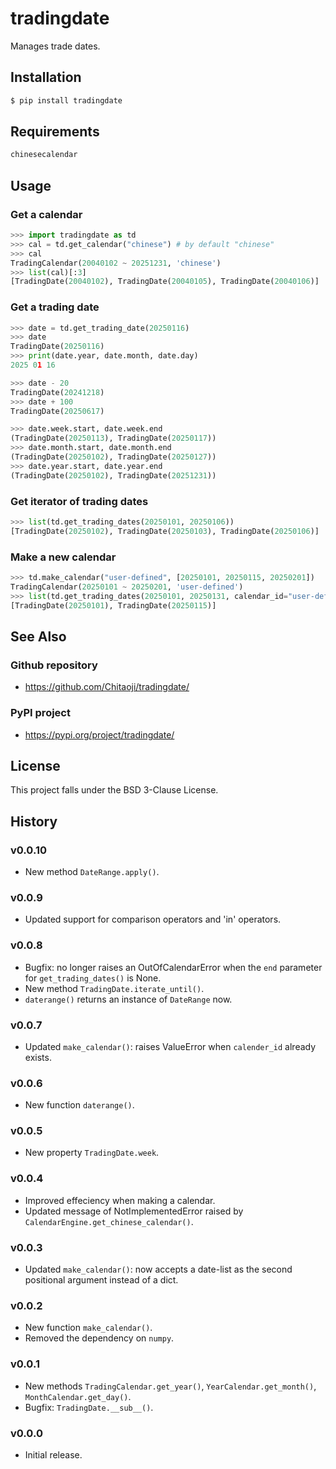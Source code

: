 # tradingdate
Manages trade dates.

## Installation
```sh
$ pip install tradingdate
```

## Requirements
```txt
chinesecalendar
```
## Usage
### Get a calendar
```py
>>> import tradingdate as td
>>> cal = td.get_calendar("chinese") # by default "chinese"
>>> cal
TradingCalendar(20040102 ~ 20251231, 'chinese')
>>> list(cal)[:3]
[TradingDate(20040102), TradingDate(20040105), TradingDate(20040106)]
```

### Get a trading date
```py
>>> date = td.get_trading_date(20250116)
>>> date
TradingDate(20250116)
>>> print(date.year, date.month, date.day)
2025 01 16

>>> date - 20
TradingDate(20241218)
>>> date + 100
TradingDate(20250617)

>>> date.week.start, date.week.end
(TradingDate(20250113), TradingDate(20250117))
>>> date.month.start, date.month.end
(TradingDate(20250102), TradingDate(20250127))
>>> date.year.start, date.year.end
(TradingDate(20250102), TradingDate(20251231))
```

### Get iterator of trading dates
```py
>>> list(td.get_trading_dates(20250101, 20250106))
[TradingDate(20250102), TradingDate(20250103), TradingDate(20250106)]
```

### Make a new calendar
```py
>>> td.make_calendar("user-defined", [20250101, 20250115, 20250201])
TradingCalendar(20250101 ~ 20250201, 'user-defined')
>>> list(td.get_trading_dates(20250101, 20250131, calendar_id="user-defined"))
[TradingDate(20250101), TradingDate(20250115)]
```

## See Also
### Github repository
* https://github.com/Chitaoji/tradingdate/

### PyPI project
* https://pypi.org/project/tradingdate/

## License
This project falls under the BSD 3-Clause License.

## History
### v0.0.10
* New method `DateRange.apply()`.

### v0.0.9
* Updated support for comparison operators and 'in' operators.

### v0.0.8
* Bugfix: no longer raises an OutOfCalendarError when the `end` parameter for `get_trading_dates()` is None. 
* New method `TradingDate.iterate_until()`.
* `daterange()` returns an instance of `DateRange` now.

### v0.0.7
* Updated `make_calendar()`: raises ValueError when `calender_id` already exists.

### v0.0.6
* New function `daterange()`.

### v0.0.5
* New property `TradingDate.week`.

### v0.0.4
* Improved effeciency when making a calendar.
* Updated message of NotImplementedError raised by `CalendarEngine.get_chinese_calendar()`.

### v0.0.3
* Updated `make_calendar()`: now accepts a date-list as the second positional argument instead of a dict.

### v0.0.2
* New function `make_calendar()`.
* Removed the dependency on `numpy`.

### v0.0.1
* New methods `TradingCalendar.get_year()`, `YearCalendar.get_month()`, `MonthCalendar.get_day()`.
* Bugfix: `TradingDate.__sub__()`.

### v0.0.0
* Initial release.